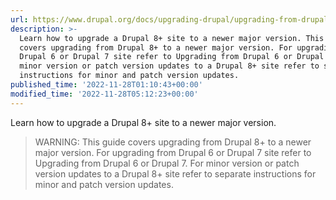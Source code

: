 ```yaml
---
url: https://www.drupal.org/docs/upgrading-drupal/upgrading-from-drupal-8-or-later
description: >-
  Learn how to upgrade a Drupal 8+ site to a newer major version. This guide
  covers upgrading from Drupal 8+ to a newer major version. For upgrading from
  Drupal 6 or Drupal 7 site refer to Upgrading from Drupal 6 or Drupal 7. For
  minor version or patch version updates to a Drupal 8+ site refer to separate
  instructions for minor and patch version updates.
published_time: '2022-11-28T01:10:43+00:00'
modified_time: '2022-11-28T05:12:23+00:00'
---
```

Learn how to upgrade a Drupal 8+ site to a newer major version.

<!-- note-warning -->
> WARNING: This guide covers upgrading from Drupal 8+ to a newer major version.
For upgrading from Drupal 6 or Drupal 7 site refer to Upgrading from Drupal 6 or Drupal 7.
For minor version or patch version updates to a Drupal 8+ site refer to  separate instructions for minor and patch version updates.